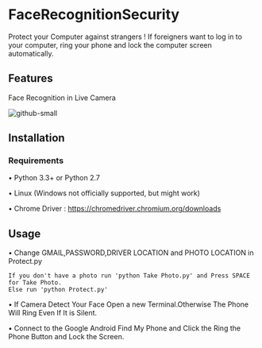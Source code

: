 # FaceRecognitionSecurity
Protect your Computer against strangers ! If foreigners want to log in to your computer, ring your phone and lock the computer screen automatically.
## Features

Face Recognition in Live Camera

![github-small](36f0e3f0-13cb-11e7-8258-4d0c9ce1e419.gif)


## Installation
### Requirements
• Python 3.3+ or Python 2.7

• Linux (Windows not officially supported, but might work)

• Chrome Driver : https://chromedriver.chromium.org/downloads

## Usage

• Change GMAIL,PASSWORD,DRIVER LOCATION and PHOTO LOCATION in Protect.py 

```
If you don't have a photo run 'python Take Photo.py' and Press SPACE for Take Photo.
Else run 'python Protect.py'
```

• If Camera Detect Your Face Open a new Terminal.Otherwise The Phone Will Ring Even If It is Silent.

• Connect to the Google Android Find My Phone and Click the Ring the Phone Button and Lock the Screen.

